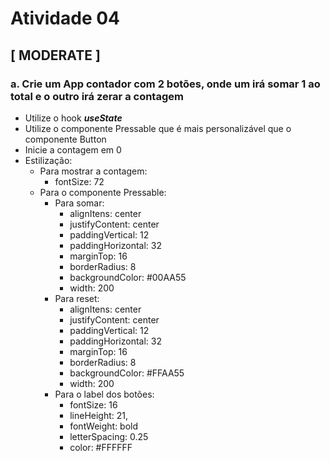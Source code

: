 # Atividade 04

## [ __MODERATE__ ]

### a. Crie um App contador com 2 botões, onde um irá somar 1 ao total e o outro irá zerar a contagem

- Utilize o hook _**useState**_
- Utilize o componente Pressable que é mais personalizável que o componente Button
- Inicie a contagem em 0
- Estilização:
    - Para mostrar a contagem:
        - fontSize: 72
    - Para o componente Pressable:
        - Para somar:
            - alignItens: center
            - justifyContent: center
            - paddingVertical: 12
            - paddingHorizontal: 32
            - marginTop: 16
            - borderRadius: 8
            - backgroundColor: #00AA55
            - width: 200
        - Para reset:
            - alignItens: center
            - justifyContent: center
            - paddingVertical: 12
            - paddingHorizontal: 32
            - marginTop: 16
            - borderRadius: 8
            - backgroundColor: #FFAA55
            - width: 200
        - Para o label dos botões:
            - fontSize: 16
            - lineHeight: 21,
            - fontWeight: bold
            - letterSpacing: 0.25
            - color: #FFFFFF